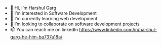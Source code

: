 - 👋 Hi, I’m Harshul Garg
- 👀 I’m interested in Software Development
- 🌱 I’m currently learning web development
- 💞️ I’m looking to collaborate on software development projects
- 📫 You can reach me on linkedIn https://www.linkedin.com/in/harshul-garg-he-him-ba737a18a/

<!---
harshul21/harshul21 is a ✨ special ✨ repository because its `README.md` (this file) appears on your GitHub profile.
You can click the Preview link to take a look at your changes.
--->
